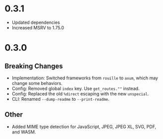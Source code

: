 # 0.3.1

- Updated dependencies
- Increased MSRV to 1.75.0

# 0.3.0

## Breaking Changes
- Implementation: Switched frameworks from `rouille` to `axum`, which may change some behaviors.
- Config: Removed global `index` key. Use `get_routes.""` instead.
- Config: Replaced the old `%direct` escaping with the new `unspecial`.
- CLI: Renamed `--dump-readme` to `--print-readme`.

## Other
- Added MIME type detection for JavaScript, JPEG, JPEG XL, SVG, PDF, and WASM.
